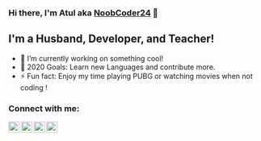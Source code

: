 ### Hi there, I'm Atul aka [NoobCoder24][website] 👋

## I'm a Husband, Developer, and Teacher!
- 🔭 I’m currently working on something cool!
- 🥅 2020 Goals: Learn new Languages and contribute more.
- ⚡ Fun fact: Enjoy my time playing PUBG or watching movies when not coding !

### Connect with me:

[<img align="left" alt="thenoobcoder.ml" width="22px" src="https://thenoobcoder.ml" />][website]
[<img align="left" alt="NoobCoder24 | Twitter" width="22px" src="https://cdn.jsdelivr.net/npm/simple-icons@v3/icons/twitter.svg" />][twitter]
[<img align="left" alt="NoobCoder24 | LinkedIn" width="22px" src="https://cdn.jsdelivr.net/npm/simple-icons@v3/icons/linkedin.svg" />][linkedin]
[<img align="left" alt="NoobCoder24 | Instagram" width="22px" src="https://cdn.jsdelivr.net/npm/simple-icons@v3/icons/instagram.svg" />][instagram]

<br />
<br/>

<!-- <img align="left" alt="NoobCoder24's Github Stats" src="https://github-readme-stats.vercel.app/api?username=NoobCoder24&show_icons=true&hide_border=true" /> -->

[website]: https://thenoobcoder.ml
[twitter]: https://twitter.com/Noobcoder24
[instagram]: https://instagram.com/_NoobCoder24_
[linkedin]: https://linkedin.com/in/NoobCoder24
